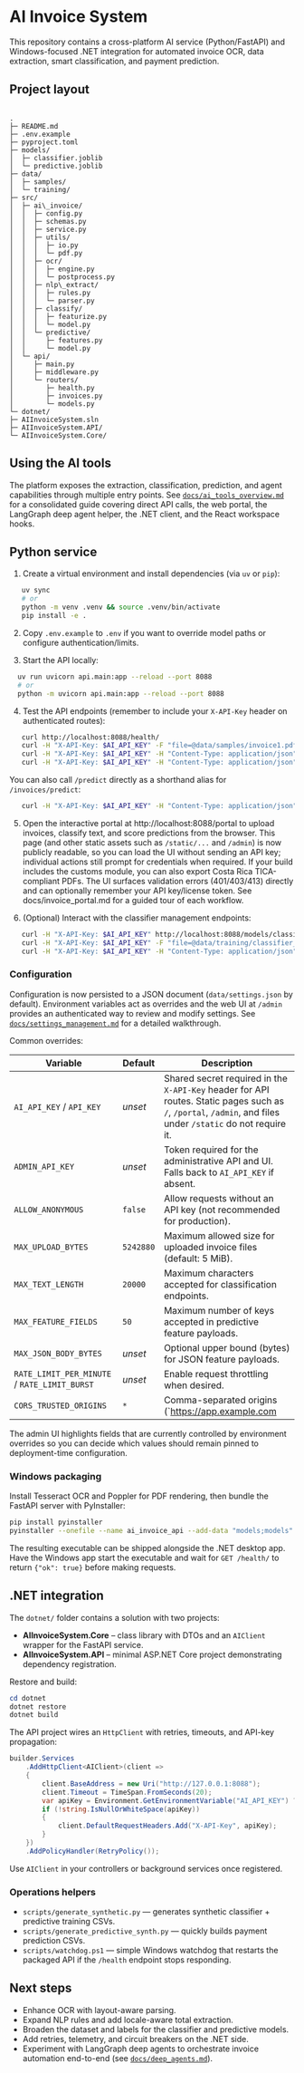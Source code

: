 # AI Invoice System

This repository contains a cross-platform AI service (Python/FastAPI) and Windows-focused .NET integration for automated invoice OCR, data extraction, smart classification, and payment prediction.

## Project layout

```

.
├─ README.md
├─ .env.example
├─ pyproject.toml
├─ models/
│  ├─ classifier.joblib
│  └─ predictive.joblib
├─ data/
│  ├─ samples/
│  └─ training/
├─ src/
│  ├─ ai\_invoice/
│  │  ├─ config.py
│  │  ├─ schemas.py
│  │  ├─ service.py
│  │  ├─ utils/
│  │  │  ├─ io.py
│  │  │  └─ pdf.py
│  │  ├─ ocr/
│  │  │  ├─ engine.py
│  │  │  └─ postprocess.py
│  │  ├─ nlp\_extract/
│  │  │  ├─ rules.py
│  │  │  └─ parser.py
│  │  ├─ classify/
│  │  │  ├─ featurize.py
│  │  │  └─ model.py
│  │  └─ predictive/
│  │     ├─ features.py
│  │     └─ model.py
│  └─ api/
│     ├─ main.py
│     ├─ middleware.py
│     └─ routers/
│        ├─ health.py
│        ├─ invoices.py
│        └─ models.py
└─ dotnet/
├─ AIInvoiceSystem.sln
├─ AIInvoiceSystem.API/
└─ AIInvoiceSystem.Core/

````

## Using the AI tools

The platform exposes the extraction, classification, prediction, and agent
capabilities through multiple entry points. See
[`docs/ai_tools_overview.md`](docs/ai_tools_overview.md) for a consolidated guide
covering direct API calls, the web portal, the LangGraph deep agent helper, the
.NET client, and the React workspace hooks.

## Python service

1. Create a virtual environment and install dependencies (via `uv` or `pip`):

```bash
   uv sync
   # or
   python -m venv .venv && source .venv/bin/activate
   pip install -e .
````

2. Copy `.env.example` to `.env` if you want to override model paths or configure authentication/limits.

3. Start the API locally:

 ````bash
   uv run uvicorn api.main:app --reload --port 8088
   # or
   python -m uvicorn api.main:app --reload --port 8088
 ````

4. Test the API endpoints (remember to include your `X-API-Key` header on authenticated routes):

````bash
   curl http://localhost:8088/health/
   curl -H "X-API-Key: $AI_API_KEY" -F "file=@data/samples/invoice1.pdf" http://localhost:8088/invoices/extract
   curl -H "X-API-Key: $AI_API_KEY" -H "Content-Type: application/json" -d '{"text":"ACME INVOICE #F-1002 ..."}' http://localhost:8088/invoices/classify
   curl -H "X-API-Key: $AI_API_KEY" -H "Content-Type: application/json" -d '{"features":{"amount":950,"customer_age_days":400,"prior_invoices":12,"late_ratio":0.2,"weekday":2,"month":9}}' http://localhost:8088/invoices/predict
 ````

   You can also call `/predict` directly as a shorthand alias for `/invoices/predict`:

````bash
   curl -H "X-API-Key: $AI_API_KEY" -H "Content-Type: application/json" -d '{"features":{"amount":950,"customer_age_days":400,"prior_invoices":12,"late_ratio":0.2,"weekday":2,"month":9}}' http://localhost:8088/predict
````

5. Open the interactive portal at http://localhost:8088/portal to upload invoices, classify text, and score predictions from the browser. This page (and other static assets such as `/static/...` and `/admin`) is now publicly readable, so you can load the UI without sending an API key; individual actions still prompt for credentials when required. If your build includes the customs module, you can also export Costa Rica TICA-compliant PDFs. The UI surfaces validation errors (401/403/413) directly and can optionally remember your API key/license token. See docs/invoice_portal.md for a guided tour of each workflow.


6. (Optional) Interact with the classifier management endpoints:

````bash
   curl -H "X-API-Key: $AI_API_KEY" http://localhost:8088/models/classifier/status
   curl -H "X-API-Key: $AI_API_KEY" -F "file=@data/training/classifier_example.csv" http://localhost:8088/models/classifier/train
   curl -H "X-API-Key: $AI_API_KEY" -H "Content-Type: application/json" -d '{"text":"POS RECEIPT Store 123 Total 11.82"}' http://localhost:8088/models/classifier/classify
````

### Configuration

Configuration is now persisted to a JSON document (`data/settings.json` by default). Environment
variables act as overrides and the web UI at `/admin` provides an authenticated way to review and
modify settings. See [`docs/settings_management.md`](docs/settings_management.md) for a detailed
walkthrough.

Common overrides:

| Variable | Default | Description |
| --- | --- | --- |
| `AI_API_KEY` / `API_KEY` | *unset* | Shared secret required in the `X-API-Key` header for API routes. Static pages such as `/`, `/portal`, `/admin`, and files under `/static` do not require it. |
| `ADMIN_API_KEY` | *unset* | Token required for the administrative API and UI. Falls back to `AI_API_KEY` if absent. |
| `ALLOW_ANONYMOUS` | `false` | Allow requests without an API key (not recommended for production). |
| `MAX_UPLOAD_BYTES` | `5242880` | Maximum allowed size for uploaded invoice files (default: 5 MiB). |
| `MAX_TEXT_LENGTH` | `20000` | Maximum characters accepted for classification endpoints. |
| `MAX_FEATURE_FIELDS` | `50` | Maximum number of keys accepted in predictive feature payloads. |
| `MAX_JSON_BODY_BYTES` | *unset* | Optional upper bound (bytes) for JSON feature payloads. |
| `RATE_LIMIT_PER_MINUTE` / `RATE_LIMIT_BURST` | *unset* | Enable request throttling when desired. |
| `CORS_TRUSTED_ORIGINS` | `*` | Comma-separated origins (`https://app.example.com|true`). |

The admin UI highlights fields that are currently controlled by environment overrides so you can
decide which values should remain pinned to deployment-time configuration.

### Windows packaging

Install Tesseract OCR and Poppler for PDF rendering, then bundle the FastAPI server with PyInstaller:

````bash
pip install pyinstaller
pyinstaller --onefile --name ai_invoice_api --add-data "models;models" -p src --collect-all spacy --collect-all sklearn run_server.py
````

The resulting executable can be shipped alongside the .NET desktop app. Have the Windows app start the executable and wait for `GET /health/` to return `{"ok": true}` before making requests.

## .NET integration

The `dotnet/` folder contains a solution with two projects:

* **AIInvoiceSystem.Core** – class library with DTOs and an `AIClient` wrapper for the FastAPI service.
* **AIInvoiceSystem.API** – minimal ASP.NET Core project demonstrating dependency registration.

Restore and build:

````powershell
cd dotnet
dotnet restore
dotnet build
````

The API project wires an `HttpClient` with retries, timeouts, and API-key propagation:

````csharp
builder.Services
    .AddHttpClient<AIClient>(client =>
    {
        client.BaseAddress = new Uri("http://127.0.0.1:8088");
        client.Timeout = TimeSpan.FromSeconds(20);
        var apiKey = Environment.GetEnvironmentVariable("AI_API_KEY") ?? string.Empty;
        if (!string.IsNullOrWhiteSpace(apiKey))
        {
            client.DefaultRequestHeaders.Add("X-API-Key", apiKey);
        }
    })
    .AddPolicyHandler(RetryPolicy());
````

Use `AIClient` in your controllers or background services once registered.

### Operations helpers

* `scripts/generate_synthetic.py` — generates synthetic classifier + predictive training CSVs.
* `scripts/generate_predictive_synth.py` — quickly builds payment prediction CSVs.
* `scripts/watchdog.ps1` — simple Windows watchdog that restarts the packaged API if the `/health` endpoint stops responding.

## Next steps

* Enhance OCR with layout-aware parsing.
* Expand NLP rules and add locale-aware total extraction.
* Broaden the dataset and labels for the classifier and predictive models.
* Add retries, telemetry, and circuit breakers on the .NET side.
* Experiment with LangGraph deep agents to orchestrate invoice automation end-to-end (see [`docs/deep_agents.md`](docs/deep_agents.md)).
